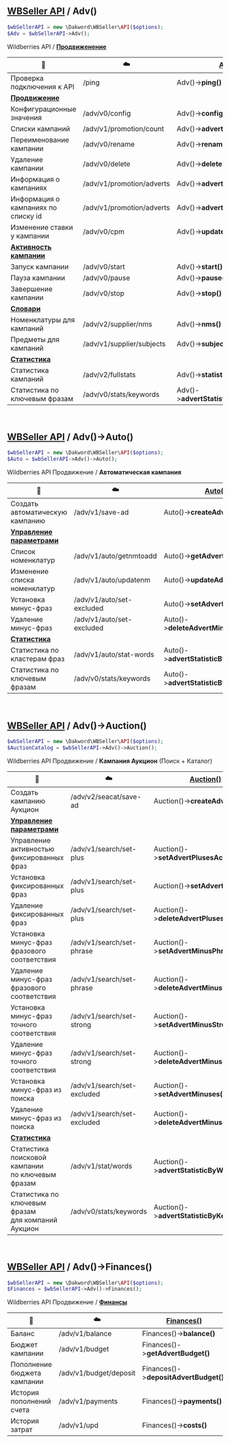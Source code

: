 ## [WBSeller API](/docs/API.md) / Adv()

```php
$wbSellerAPI = new \Dakword\WBSeller\API($options);
$Adv = $wbSellerAPI->Adv();
```

Wildberries API / [**Продвиженение**](https://openapi.wb.ru/promotion/api/ru)

| :speech_balloon: | :cloud: | [Adv()](/src/API/Endpoint/Adv.php) |
| ---------------- | ------- | ---------------------------------- |
| Проверка подключения к API    | /ping                                 | Adv()->**ping()**                      |
| [**Продвижение**](https://openapi.wb.ru/promotion/api/ru/#tag/Prodvizhenie) |||
| Конфигурационные значения     | /adv/v0/config                        | Adv()->**config()**                    |
| Списки кампаний               | /adv/v1/promotion/count               | Adv()->**advertsList()**               |
| Переименование кампании       | /adv/v0/rename                        | Adv()->**renameAdvert()**              |
| Удаление кампании             | /adv/v0/delete                        | Adv()->**delete()**                    |
| Информация о кампаниях        | /adv/v1/promotion/adverts             | Adv()->**advertsInfo()**               |
| Информация о кампаниях по списку id | /adv/v1/promotion/adverts       | Adv()->**advertsInfoByIds()**          |
| Изменение ставки у кампании   | /adv/v0/cpm                           | Adv()->**updateCpm()**                 |
| [**Активность кампании**](https://openapi.wb.ru/promotion/api/ru/#tag/Aktivnost-kampanii) |||
| Запуск кампании               | /adv/v0/start                         | Adv()->**start()**                     |
| Пауза кампании                | /adv/v0/pause                         | Adv()->**pause()**                     |
| Завершение кампании           | /adv/v0/stop                          | Adv()->**stop()**                      |
| [**Словари**](https://openapi.wb.ru/promotion/api/ru/#tag/Slovari) |||
| Номенклатуры для кампаний     | /adv/v2/supplier/nms                  | Adv()->**nms()**                       |
| Предметы для кампаний         | /adv/v1/supplier/subjects             | Adv()->**subjects()**                  |
| [**Статистика**](https://openapi.wb.ru/promotion/api/ru/#tag/Statistika) |||
| Статистика кампаний           | /adv/v2/fullstats                     | Adv()->**statistic()**                 |
| Статистика по ключевым фразам | /adv/v0/stats/keywords                | Adv()->**advertStatisticByKeywords()** |
<br>

## [WBSeller API](/docs/API.md) / Adv()->Auto()

```php
$wbSellerAPI = new \Dakword\WBSeller\API($options);
$Auto = $wbSellerAPI->Adv()->Auto();
```
Wildberries API Продвижение / **Автоматическая кампания**

| :speech_balloon: | :cloud: | [Auto()](/src/API/Endpoint/Subpoint/AdvAuto.php) |
| ---------------- | ------- | ------------------------------------------------ |
| Создать автоматическую кампанию | /adv/v1/save-ad           | Auto()->**createAdvert()**              |
| [**Управление параметрами**](https://openapi.wb.ru/promotion/api/ru/#tag/Upravlenie-parametrami-avtomaticheskih-kampanij) |||
| Список номенклатур              | /adv/v1/auto/getnmtoadd   | Auto()->**getAdvertNmsToAdd()**         |
| Изменение списка номенклатур    | /adv/v1/auto/updatenm     | Auto()->**updateAdvertNms()**           |
| Установка минус-фраз            | /adv/v1/auto/set-excluded | Auto()->**setAdvertMinuses()**          |
| Удаление минус-фраз             | /adv/v1/auto/set-excluded | Auto()->**deleteAdvertMinuses()**       |
| [**Статистика**](https://openapi.wb.ru/promotion/api/ru/#tag/Statistika) |||
| Статистика по кластерам фраз    | /adv/v1/auto/stat-words   | Auto()->**advertStatisticByWords()**    |
| Статистика по ключевым фразам   | /adv/v0/stats/keywords    | Auto()->**advertStatisticByKeywords()** |
<br>

## [WBSeller API](/docs/API.md) / Adv()->Auction()

```php
$wbSellerAPI = new \Dakword\WBSeller\API($options);
$AuctionCatalog = $wbSellerAPI->Adv()->Auction();
```
Wildberries API Продвижение / **Кампания Аукцион** (Поиск + Каталог)

| :speech_balloon: | :cloud: | [Auction()](/src/API/Endpoint/Subpoint/AdvSearchCatalog.php) |
| ---------------- | ------- | ------------------------------------------------------------ |
| Создать кампанию Аукцион                    | /adv/v2/seacat/save-ad      | Auction()->**createAdvert()**             |
| [**Управление параметрами**](https://openapi.wb.ru/promotion/api/ru/#tag/Upravlenie-parametrami-kampanij-Aukcion) |||
| Управление активностью фиксированных фраз   | /adv/v1/search/set-plus     | Auction()->**setAdvertPlusesActive()**    |
| Установка фиксированных фраз                | /adv/v1/search/set-plus     | Auction()->**setAdvertPluses()**          |
| Удаление фиксированных фраз                 | /adv/v1/search/set-plus     | Auction()->**deleteAdvertPluses()**       |
| Установка минус-фраз фразового соответствия | /adv/v1/search/set-phrase   | Auction()->**setAdvertMinusPhrases()**    |
| Удаление минус-фраз фразового соответствия  | /adv/v1/search/set-phrase   | Auction()->**deleteAdvertMinusPhrases()** |
| Установка минус-фраз точного соответствия   | /adv/v1/search/set-strong   | Auction()->**setAdvertMinusStrong()**     |
| Удаление минус-фраз точного соответствия    | /adv/v1/search/set-strong   | Auction()->**deleteAdvertMinusStrong()**  |
| Установка минус-фраз из поиска              | /adv/v1/search/set-excluded | Auction()->**setAdvertMinuses()**         |
| Удаление минус-фраз из поиска               | /adv/v1/search/set-excluded | Auction()->**deleteAdvertMinuses()**      |
| [**Статистика**](https://openapi.wb.ru/promotion/api/ru/#tag/Statistika) |||
| Статистика поисковой кампании<br>по ключевым фразам   | /adv/v1/stat/words     | Auction()->**advertStatisticByWords()**    |
| Статистика по ключевым фразам<br>для компаний Аукцион | /adv/v0/stats/keywords | Auction()->**advertStatisticByKeywords()** |
<br>

## [WBSeller API](/docs/API.md) / Adv()->Finances()

```php
$wbSellerAPI = new \Dakword\WBSeller\API($options);
$Finances = $wbSellerAPI->Adv()->Finances();
```
Wildberries API Продвижение / [**Финансы**](https://openapi.wb.ru/promotion/api/ru/#tag/Finansy)

| :speech_balloon: | :cloud: | [Finances()](/src/API/Endpoint/Subpoint/AdvFinance.php) |
| ---------------- | ------- | ------------------------------------------------------- |
| Баланс                      | /adv/v1/balance         | Finances()->**balance()**             |
| Бюджет кампании             | /adv/v1/budget          | Finances()->**getAdvertBudget()**     |
| Пополнение бюджета кампании | /adv/v1/budget/deposit  | Finances()->**depositAdvertBudget()** |
| История пополнений счета    | /adv/v1/payments        | Finances()->**payments()**            |
| История затрат              | /adv/v1/upd             | Finances()->**costs()**               |
